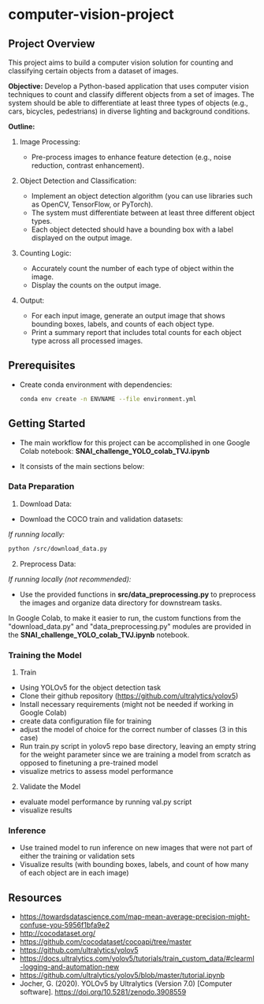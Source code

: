 # computer-vision-project

## Project Overview
This project aims to build a computer vision solution for counting and classifying certain objects from a dataset of images.

**Objective:** 
Develop a Python-based application that uses computer vision techniques to count and classify different objects from a set of images. The system should be able to differentiate at least three types of objects (e.g., cars, bicycles, pedestrians) in diverse lighting and background conditions. 

**Outline:**
1. Image Processing:
    - Pre-process images to enhance feature detection (e.g., noise reduction, contrast enhancement).

2. Object Detection and Classification:
    - Implement an object detection algorithm (you can use libraries such as OpenCV, TensorFlow, or PyTorch).
    - The system must differentiate between at least three different object types.
    - Each object detected should have a bounding box with a label displayed on the output image.

3.	Counting Logic:
    - Accurately count the number of each type of object within the image.
    - Display the counts on the output image.

4.	Output:
    - For each input image, generate an output image that shows bounding boxes, labels, and counts of each object type.
    - Print a summary report that includes total counts for each object type across all processed images.


## Prerequisites

- Create conda environment with dependencies:
  ```bash
  conda env create -n ENVNAME --file environment.yml
  ```

## Getting Started

- The main workflow for this project can be accomplished in one Google Colab notebook: **SNAI_challenge_YOLO_colab_TVJ.ipynb** 

- It consists of the main sections below:

### Data Preparation

1. Download Data:

- Download the COCO train and validation datasets:
 
*If running locally:*

  ```bash
  python /src/download_data.py
  ```

2. Preprocess Data:

*If running locally (not recommended):*

  - Use the provided functions in **src/data_preprocessing.py** to preprocess the images and organize data directory for downstream tasks.

In Google Colab, to make it easier to run, the custom functions from the "download_data.py" and "data_preprocessing.py" modules are provided in the **SNAI_challenge_YOLO_colab_TVJ.ipynb** notebook. 

### Training the Model

1. Train

- Using YOLOv5 for the object detection task
- Clone their github repository (https://github.com/ultralytics/yolov5)
- Install necessary requirements (might not be needed if working in Google Colab)
- create data configuration file for training
- adjust the model of choice for the correct number of classes (3 in this case)
- Run train.py script in yolov5 repo base directory, leaving an empty string for the weight parameter since we are training a model from scratch as opposed to finetuning a pre-trained model
- visualize metrics to assess model performance


2. Validate the Model

 - evaluate model performance by running val.py script
 - visualize results

### Inference
- Use trained model to run inference on new images that were not part of either the training or validation sets
- Visualize results (with bounding boxes, labels, and count of how many of each object are in each image)

## Resources

- https://towardsdatascience.com/map-mean-average-precision-might-confuse-you-5956f1bfa9e2
- http://cocodataset.org/
- https://github.com/cocodataset/cocoapi/tree/master
- https://github.com/ultralytics/yolov5
- https://docs.ultralytics.com/yolov5/tutorials/train_custom_data/#clearml-logging-and-automation-new
- https://github.com/ultralytics/yolov5/blob/master/tutorial.ipynb
- Jocher, G. (2020). YOLOv5 by Ultralytics (Version 7.0) [Computer software]. https://doi.org/10.5281/zenodo.3908559


